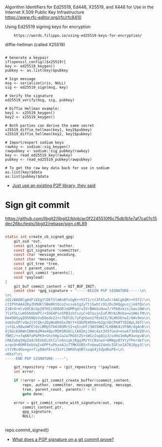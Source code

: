 
Algorithm Identifiers for Ed25519, Ed448, X25519, and X448
        for Use in the Internet X.509 Public Key Infrastructure  
https://www.rfc-editor.org/rfc/rfc8410


Using Ed25519 signing keys for encryption

        https://words.filippo.io/using-ed25519-keys-for-encryption/

diffie-hellman (called X25519)



```example work flow 

# Generate a keypair
if(openssl_config()$x25519){
key <- ed25519_keygen()
pubkey <- as.list(key)$pubkey

# Sign message
msg <- serialize(iris, NULL)
sig <- ed25519_sign(msg, key)

# Verify the signature
ed25519_verify(msg, sig, pubkey)

# Diffie Hellman example:
key1 <- x25519_keygen()
key2 <- x25519_keygen()

# Both parties can derive the same secret
x25519_diffie_hellman(key1, key2$pubkey)
x25519_diffie_hellman(key2, key1$pubkey)

# Import/export sodium keys
rawkey <- sodium::sig_keygen()
rawpubkey <- sodium::sig_pubkey(rawkey)
key <- read_ed25519_key(rawkey)
pubkey <- read_ed25519_pubkey(rawpubkey)

# To get the raw key data back for use in sodium
as.list(key)$data
as.list(pubkey)$data

```

- [Just use an existing P2P library, they said](https://spacemesh.io/blog/just-use-an-existing-p2p-library-they-said/)



# Sign git commit 

https://github.com/libgit2/libgit2/blob/ac0f2245510f6c75db1b1e7af7ca01c15dec26bc/tests/libgit2/rebase/sign.c#L89
```c

static int create_cb_signed_gpg(
	git_oid *out,
	const git_signature *author,
	const git_signature *committer,
	const char *message_encoding,
	const char *message,
	const git_tree *tree,
	size_t parent_count,
	const git_commit *parents[],
	void *payload)
{
	git_buf commit_content = GIT_BUF_INIT;
	const char *gpg_signature = "-----BEGIN PGP SIGNATURE-----\n\
\n\
iQIzBAEBCgAdFiEEgVlDEfSlmKn0fvGgK++h5T2/ctIFAlwZcrAACgkQK++h5T2/\n\
ctIPVhAA42RyZhMdKl5Bm0KtQco2scsukIg2y7tjSwhti91zDu3HQgpusjjo0fQx\n\
ZzB+OrmlvQ9CDcGpZ0THIzXD8GRJoDMPqdrvZVrBWkGcHvw7/YPA8skzsjkauJ8W\n\
7lzF5LCuHSS6OUmPT/+5hEHPin5PB3zhfszyC+Q7aujnIuPJMrKiMnUa+w1HWifM\n\
km49OOygQ9S6NQoVuEQede22+c76DlDL7yFghGoo1f0sKCE/9LW6SEnwI/bWv9eo\n\
nom5vOPrvQeJiYCQk+2DyWo8RdSxINtY+G9bPE4RXm+6ZgcXECPm9TYDIWpL36fC\n\
jvtGLs98woWFElOziBMp5Tb630GMcSI+q5ivHfJ3WS5NKLYLHBNK4iSFN0/dgAnB\n\
dj6GcKXKWnIBWn6ZM4o40pcM5KSRUUCLtA0ZmjJH4c4zx3X5fUxd+enwkf3e9VZO\n\
fNKC/+xfq6NfoPUPK9+UnchHpJaJw7RG5tZS+sWCz2xpQ1y3/o49xImNyM3wnpvB\n\
cRAZabqIHpZa9/DIUkELOtCzln6niqkjRgg3M/YCCNznwV+0RNgz87VtyTPerdef\n\
xrqn0+ROMF6ebVqIs6PPtuPkxnAJu7TMKXVB5rFnAewS24e6cIGFzeIA7810py3l\n\
cttVRsdOoego+fiy08eFE+aJIeYiINRGhqOBTsuqG4jIdpdKxPE=\n\
=KbsY\n\
-----END PGP SIGNATURE-----";

	git_repository *repo = (git_repository *)payload;
	int error;

	if ((error = git_commit_create_buffer(&commit_content,
		repo, author, committer, message_encoding, message,
		tree, parent_count, parents)) < 0)
		goto done;

	error = git_commit_create_with_signature(out, repo,
		commit_content.ptr,
		gpg_signature,
		NULL);
		
```



repo.commit_signed()

- [What does a PGP signature on a git commit prove? ](https://people.kernel.org/monsieuricon/what-does-a-pgp-signature-on-a-git-commit-prove)
